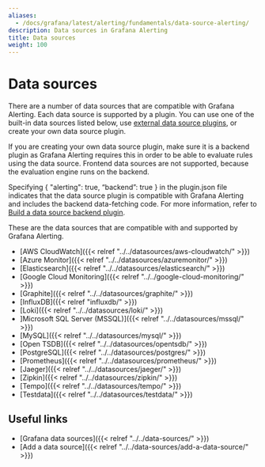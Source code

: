 ```yaml
---
aliases:
  - /docs/grafana/latest/alerting/fundamentals/data-source-alerting/
description: Data sources in Grafana Alerting
title: Data sources
weight: 100
---
```


# Data sources

There are a number of data sources that are compatible with Grafana Alerting. Each data source is supported by a plugin. You can use one of the built-in data sources listed below, use [external data source plugins](https://grafana.com/grafana/plugins/?type=datasource), or create your own data source plugin.

If you are creating your own data source plugin, make sure it is a backend plugin as Grafana Alerting requires this in order to be able to evaluate rules using the data source. Frontend data sources are not supported, because the evaluation engine runs on the backend.

Specifying { "alerting": true, “backend”: true } in the plugin.json file indicates that the data source plugin is compatible with Grafana Alerting and includes the backend data-fetching code. For more information, refer to [Build a data source backend plugin](https://grafana.com/tutorials/build-a-data-source-backend-plugin/).

These are the data sources that are compatible with and supported by Grafana Alerting.

- [AWS CloudWatch]({{< relref "../../datasources/aws-cloudwatch/" >}})
- [Azure Monitor]({{< relref "../../datasources/azuremonitor/" >}})
- [Elasticsearch]({{< relref "../../datasources/elasticsearch/" >}})
- [Google Cloud Monitoring]({{< relref "../../google-cloud-monitoring/" >}})
- [Graphite]({{< relref "../../datasources/graphite/" >}})
- [InfluxDB]({{< relref "influxdb/" >}})
- [Loki]({{< relref "../../datasources/loki/" >}})
- ]Microsoft SQL Server (MSSQL)]({{< relref "../../datasources/mssql/" >}})
- [MySQL]({{< relref "../../datasources/mysql/" >}})
- [Open TSDB]({{< relref "../../datasources/opentsdb/" >}})
- [PostgreSQL]({{< relref "../../datasources/postgres/" >}})
- [Prometheus]({{< relref "../../datasources/prometheus/" >}})
- [Jaeger]({{< relref "../../datasources/jaeger/" >}})
- [Zipkin]({{< relref "../../datasources/zipkin/" >}})
- [Tempo]({{< relref "../../datasources/tempo/" >}})
- [Testdata]({{< relref "../../datasources/testdata/" >}})

## Useful links

- [Grafana data sources]({{< relref "../../data-sources/" >}})
- [Add a data source]({{< relref "../../data-sources/add-a-data-source/" >}})
